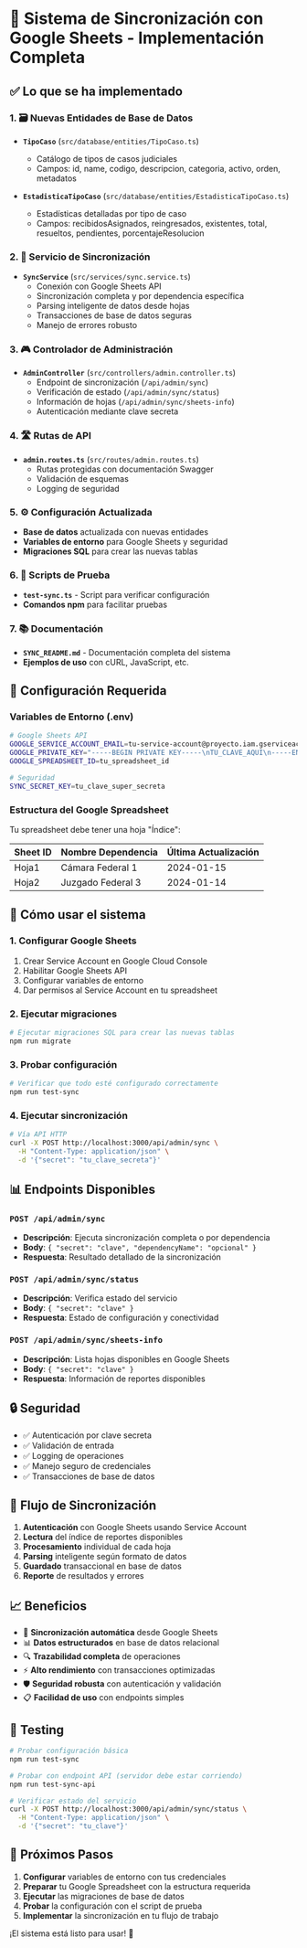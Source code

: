# 🚀 Sistema de Sincronización con Google Sheets - Implementación Completa

## ✅ Lo que se ha implementado

### 1. 🗃️ Nuevas Entidades de Base de Datos

- **`TipoCaso`** (`src/database/entities/TipoCaso.ts`)
  - Catálogo de tipos de casos judiciales
  - Campos: id, name, codigo, descripcion, categoria, activo, orden, metadatos

- **`EstadisticaTipoCaso`** (`src/database/entities/EstadisticaTipoCaso.ts`)
  - Estadísticas detalladas por tipo de caso
  - Campos: recibidosAsignados, reingresados, existentes, total, resueltos, pendientes, porcentajeResolucion

### 2. 🔄 Servicio de Sincronización

- **`SyncService`** (`src/services/sync.service.ts`)
  - Conexión con Google Sheets API
  - Sincronización completa y por dependencia específica
  - Parsing inteligente de datos desde hojas
  - Transacciones de base de datos seguras
  - Manejo de errores robusto

### 3. 🎮 Controlador de Administración

- **`AdminController`** (`src/controllers/admin.controller.ts`)
  - Endpoint de sincronización (`/api/admin/sync`)
  - Verificación de estado (`/api/admin/sync/status`)
  - Información de hojas (`/api/admin/sync/sheets-info`)
  - Autenticación mediante clave secreta

### 4. 🛣️ Rutas de API

- **`admin.routes.ts`** (`src/routes/admin.routes.ts`)
  - Rutas protegidas con documentación Swagger
  - Validación de esquemas
  - Logging de seguridad

### 5. ⚙️ Configuración Actualizada

- **Base de datos** actualizada con nuevas entidades
- **Variables de entorno** para Google Sheets y seguridad
- **Migraciones SQL** para crear las nuevas tablas

### 6. 🧪 Scripts de Prueba

- **`test-sync.ts`** - Script para verificar configuración
- **Comandos npm** para facilitar pruebas

### 7. 📚 Documentación

- **`SYNC_README.md`** - Documentación completa del sistema
- **Ejemplos de uso** con cURL, JavaScript, etc.

## 🔧 Configuración Requerida

### Variables de Entorno (.env)

```bash
# Google Sheets API
GOOGLE_SERVICE_ACCOUNT_EMAIL=tu-service-account@proyecto.iam.gserviceaccount.com
GOOGLE_PRIVATE_KEY="-----BEGIN PRIVATE KEY-----\nTU_CLAVE_AQUI\n-----END PRIVATE KEY-----\n"
GOOGLE_SPREADSHEET_ID=tu_spreadsheet_id

# Seguridad
SYNC_SECRET_KEY=tu_clave_super_secreta
```

### Estructura del Google Spreadsheet

Tu spreadsheet debe tener una hoja "Índice":

| Sheet ID | Nombre Dependencia | Última Actualización |
|----------|-------------------|---------------------|
| Hoja1    | Cámara Federal 1  | 2024-01-15         |
| Hoja2    | Juzgado Federal 3 | 2024-01-14         |

## 🚀 Cómo usar el sistema

### 1. Configurar Google Sheets
1. Crear Service Account en Google Cloud Console
2. Habilitar Google Sheets API
3. Configurar variables de entorno
4. Dar permisos al Service Account en tu spreadsheet

### 2. Ejecutar migraciones
```bash
# Ejecutar migraciones SQL para crear las nuevas tablas
npm run migrate
```

### 3. Probar configuración
```bash
# Verificar que todo esté configurado correctamente
npm run test-sync
```

### 4. Ejecutar sincronización
```bash
# Vía API HTTP
curl -X POST http://localhost:3000/api/admin/sync \
  -H "Content-Type: application/json" \
  -d '{"secret": "tu_clave_secreta"}'
```

## 📊 Endpoints Disponibles

### `POST /api/admin/sync`
- **Descripción**: Ejecuta sincronización completa o por dependencia
- **Body**: `{ "secret": "clave", "dependencyName": "opcional" }`
- **Respuesta**: Resultado detallado de la sincronización

### `POST /api/admin/sync/status`
- **Descripción**: Verifica estado del servicio
- **Body**: `{ "secret": "clave" }`
- **Respuesta**: Estado de configuración y conectividad

### `POST /api/admin/sync/sheets-info`
- **Descripción**: Lista hojas disponibles en Google Sheets
- **Body**: `{ "secret": "clave" }`
- **Respuesta**: Información de reportes disponibles

## 🔒 Seguridad

- ✅ Autenticación por clave secreta
- ✅ Validación de entrada
- ✅ Logging de operaciones
- ✅ Manejo seguro de credenciales
- ✅ Transacciones de base de datos

## 🎯 Flujo de Sincronización

1. **Autenticación** con Google Sheets usando Service Account
2. **Lectura** del índice de reportes disponibles
3. **Procesamiento** individual de cada hoja
4. **Parsing** inteligente según formato de datos
5. **Guardado** transaccional en base de datos
6. **Reporte** de resultados y errores

## 📈 Beneficios

- 🔄 **Sincronización automática** desde Google Sheets
- 📊 **Datos estructurados** en base de datos relacional
- 🔍 **Trazabilidad completa** de operaciones
- ⚡ **Alto rendimiento** con transacciones optimizadas
- 🛡️ **Seguridad robusta** con autenticación y validación
- 📋 **Facilidad de uso** con endpoints simples

## 🧪 Testing

```bash
# Probar configuración básica
npm run test-sync

# Probar con endpoint API (servidor debe estar corriendo)
npm run test-sync-api

# Verificar estado del servicio
curl -X POST http://localhost:3000/api/admin/sync/status \
  -H "Content-Type: application/json" \
  -d '{"secret": "tu_clave"}'
```

## 📝 Próximos Pasos

1. **Configurar** variables de entorno con tus credenciales
2. **Preparar** tu Google Spreadsheet con la estructura requerida
3. **Ejecutar** las migraciones de base de datos
4. **Probar** la configuración con el script de prueba
5. **Implementar** la sincronización en tu flujo de trabajo

¡El sistema está listo para usar! 🎉